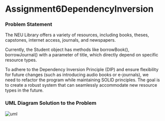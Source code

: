 # Assignment6DependencyInversion

### Problem Statement 
The NEU Library offers a variety of resources, including books, theses, capstones, internet access, journals, and newspapers.

Currently, the Student object has methods like borrowBook(), borrowJournal() with a parameter of title, which directly depend on specific resource types.

To adhere to the Dependency Inversion Principle (DIP) and ensure flexibility for future changes (such as introducing audio books or e-journals), we need to refactor the program while maintaining SOLID principles. The goal is to create a robust system that can seamlessly accommodate new resource types in the future.

### UML Diagram Solution to the Problem

![uml](https://github.com/RenardMacorol/Assignment6DependencyInversion/assets/84180143/fe43184b-86e1-46ca-ac1a-4ce4703e83f8)

